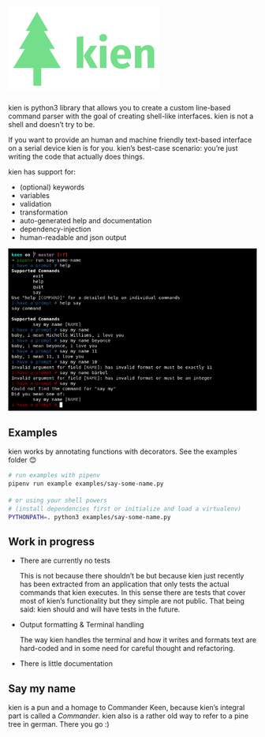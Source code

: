 # ![kien logo](./docs/logo.png)

kien is python3 library that allows you to create a custom line-based
command parser with the goal of creating shell-like interfaces. kien
is not a shell and doesn’t try to be.

If you want to provide an human and machine friendly text-based interface
on a serial device kien is for you. kien’s best-case scenario: you’re
just writing the code that actually does things.

kien has support for:

 * (optional) keywords 
 * variables
 * validation
 * transformation
 * auto-generated help and documentation
 * dependency-injection
 * human-readable and json output
 
![Prompt example showing how the say-some-name example works in action](./docs/say-some-name-example.png)

## Examples

kien works by annotating functions with decorators. See the examples folder 😊

```sh
# run examples with pipenv
pipenv run example examples/say-some-name.py

# or using your shell powers 
# (install dependencies first or initialize and load a virtualenv) 
PYTHONPATH=. python3 examples/say-some-name.py
```

## Work in progress

* There are currently no tests
  
  This is not because there shouldn’t be but because kien just
  recently has been extracted from an application that only 
  tests the actual commands that kien executes. In this
  sense there are tests that cover most of kien’s functionality
  but they simple are not public. That being said: kien
  should and will have tests in the future.

* Output formatting & Terminal handling

  The way kien handles the terminal and how it writes and formats
  text are hard-coded and in some need for careful thought and
  refactoring. 
  
* There is little documentation

## Say my name

kien is a pun and a homage to Commander Keen, because kien’s integral
part is called a *Commander*. kien also is a rather old way to refer
to a pine tree in german. There you go :)

